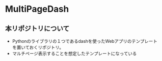 # MultiPageDash


## 本リポジトリについて

- Pythonのライブラリの１つであるdashを使ったWebアプリのテンプレートを置いておくリポジトリ。
- マルチページ表示することを想定したテンプレートになっている


